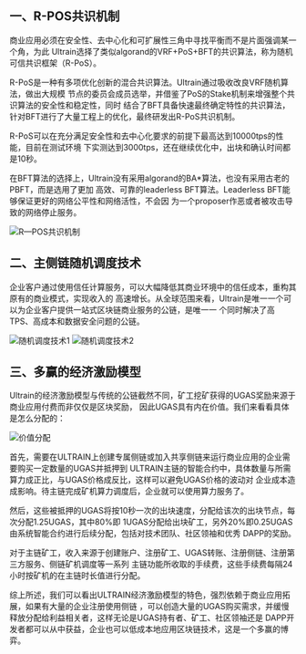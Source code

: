 ## 一、R-POS共识机制

商业应用必须在安全性、去中心化和可扩展性三角中寻找平衡而不是片面强调某一个角，为此
Ultrain选择了类似algorand的VRF+PoS+BFT的共识算法，称为随机可信共识框架（R-PoS）。

R-PoS是一种有多项优化创新的混合共识算法。Ultrain通过吸收改良VRF随机算法，做出大规模
节点的委员会成员选举，并借鉴了PoS的Stake机制来增强整个共识算法的安全性和稳定性，同时
结合了BFT具备快速最终确定特性的共识算法，针对BFT进行了大量工程上的优化，最终研发出R-PoS共识机制。

R-PoS可以在充分满足安全性和去中心化要求的前提下最高达到10000tps的性能，目前在测试环境
下实测达到3000tps，还在继续优化中，出块和确认时间都是10秒。
  
在BFT算法的选择上，Ultrain没有采用algorand的BA*算法，也没有采用古老的PBFT，而是选用了更加
高效、可靠的leaderless BFT算法。Leaderless BFT能够保证更好的网络公平性和网络活性，不会因
为一个proposer作恶或者被攻击导致的网络停止服务。

![R—POS共识机制](https://user-images.githubusercontent.com/44561751/59584059-a1681280-910f-11e9-9ef4-4cb5cfff8b42.png)

## 二、主侧链随机调度技术

企业客户通过使用信任计算服务，可以大幅降低其商业环境中的信任成本，重构其原有的商业模式，实现收入的
高速增长。从全球范围来看，Ultrain是唯一一个可以为企业客户提供一站式区块链商业服务的公链，是唯一一
个同时解决了高TPS、高成本和数据安全问题的公链。

![随机调度技术1](https://user-images.githubusercontent.com/44561751/59584120-ceb4c080-910f-11e9-8791-804528fa5b03.png)
![随机调度技术2](https://user-images.githubusercontent.com/44561751/59584148-e0966380-910f-11e9-9530-5ba9888ea0f5.png)

## 三、多赢的经济激励模型

Ultrain的经济激励模型与传统的公链截然不同，矿工挖矿获得的UGAS奖励来源于商业应用付费而非仅仅是区块奖励，
因此UGAS具有内在价值。我们来看看具体是怎么分配的：

![价值分配](https://user-images.githubusercontent.com/44561751/59239733-24cbc480-8c35-11e9-9b3d-6e081859760b.png)

首先，需要在ULTRAIN上创建专属侧链或加入共享侧链来运行商业应用的企业需要购买一定数量的UGAS并抵押到
ULTRAIN主链的智能合约中，具体数量与所需算力成正比，与UGAS价格成反比，这样可以避免UGAS价格的波动对
企业成本造成影响。待主链完成矿机算力调度后，企业就可以使用算力服务了。

然后，这些被抵押的UGAS将按10秒一次的出块速度，分配给该次的出块节点，每次分配1.25UGAS，其中80%即
1UGAS分配给出块矿工，另外20%即0.25UGAS由系统智能合约进行后续分配，包括对技术团队、社区领袖和优秀
DAPP的奖励。

对于主链矿工，收入来源于创建账户、注册矿工、UGAS转账、注册侧链、注册第三方服务、侧链矿机调度等一系列
主链功能所收取的手续费，这些手续费每隔24小时按矿机的在主链时长值进行分配。

综上所述，我们可以看出ULTRAIN经济激励模型的特色，强烈依赖于商业应用拓展，如果有大量的企业注册使用侧链
，可以创造大量的UGAS购买需求，并缓慢释放分配给利益相关者，这样无论是UGAS持有者、矿工、社区领袖还是
DAPP开发者都可以从中获益，企业也可以低成本地应用区块链技术，这是一个多赢的博弈。

